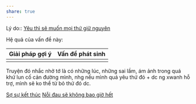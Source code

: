 ```yaml
---
share: true
---
```

Lý do:: [Yêu thì sẽ muốn mọi thứ giữ nguyên](./Y%C3%AAu,%20t%E1%BB%B1%20do/Y%C3%AAu%20th%C3%AC%20s%E1%BA%BD%20mu%E1%BB%91n%20m%E1%BB%8Di%20th%E1%BB%A9%20gi%E1%BB%AF%20nguy%C3%AAn.md)

Hệ quả của vấn đề này:


| Giải pháp gợi ý | Vấn đề phát sinh |
| --------------- | ---------------- |
|                 |                  |
Truyện đó nhắc nhở tớ là có những lúc, những sai lầm, ám ảnh trong quá khứ lun cố cản đường mình, nhg nếu mình quá yêu thứ đó + dc ng xwanh hỗ trợ, mình sẽ ko thể từ bỏ thứ đó dc.

[Sợ sự kết thúc](../N%E1%BB%97i%20s%E1%BB%A3/S%E1%BB%A3%20s%E1%BB%B1%20k%E1%BA%BFt%20th%C3%BAc/index.md) [Nỗi đau sẽ không bao giờ hết](./N%E1%BB%97i%20%C4%91au%20s%E1%BA%BD%20kh%C3%B4ng%20bao%20gi%E1%BB%9D%20h%E1%BA%BFt.md)
